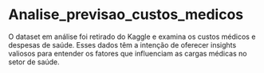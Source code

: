 # Analise_previsao_custos_medicos
O dataset em análise foi retirado do Kaggle e examina os custos médicos e despesas de saúde. Esses dados têm a intenção de oferecer insights valiosos para entender os fatores que influenciam as cargas médicas no setor de saúde.
